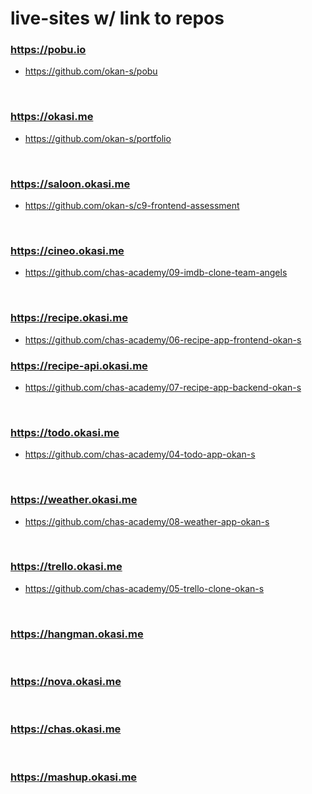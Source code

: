 # live-sites w/ link to repos

### https://pobu.io
* https://github.com/okan-s/pobu

<br/>

### https://okasi.me
* https://github.com/okan-s/portfolio

<br/>

### https://saloon.okasi.me
* https://github.com/okan-s/c9-frontend-assessment

<br/>

### https://cineo.okasi.me
* https://github.com/chas-academy/09-imdb-clone-team-angels

<br/>

### https://recipe.okasi.me
* https://github.com/chas-academy/06-recipe-app-frontend-okan-s

### https://recipe-api.okasi.me
* https://github.com/chas-academy/07-recipe-app-backend-okan-s

<br/>

### https://todo.okasi.me
* https://github.com/chas-academy/04-todo-app-okan-s

<br/>

### https://weather.okasi.me
* https://github.com/chas-academy/08-weather-app-okan-s

<br/>

### https://trello.okasi.me
* https://github.com/chas-academy/05-trello-clone-okan-s

<br/>

### https://hangman.okasi.me

<br/>

### https://nova.okasi.me

<br/>

### https://chas.okasi.me

<br/>

### https://mashup.okasi.me
